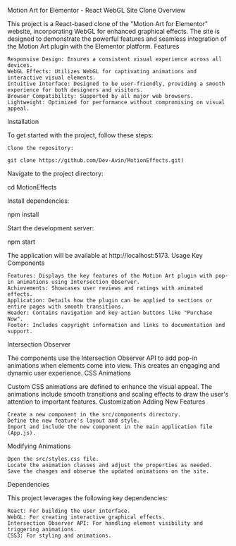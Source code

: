 Motion Art for Elementor - React WebGL Site Clone
Overview

This project is a React-based clone of the "Motion Art for Elementor" website, incorporating WebGL for enhanced graphical effects. The site is designed to demonstrate the powerful features and seamless integration of the Motion Art plugin with the Elementor platform.
Features

    Responsive Design: Ensures a consistent visual experience across all devices.
    WebGL Effects: Utilizes WebGL for captivating animations and interactive visual elements.
    Intuitive Interface: Designed to be user-friendly, providing a smooth experience for both designers and visitors.
    Browser Compatibility: Supported by all major web browsers.
    Lightweight: Optimized for performance without compromising on visual appeal.

Installation

To get started with the project, follow these steps:

    Clone the repository:

    git clone https://github.com/Dev-Avin/MotionEffects.git)

Navigate to the project directory:

cd MotionEffects

Install dependencies:

npm install

Start the development server:

npm start

The application will be available at http://localhost:5173.
Usage
Key Components

    Features: Displays the key features of the Motion Art plugin with pop-in animations using Intersection Observer.
    Achievements: Showcases user reviews and ratings with animated effects.
    Application: Details how the plugin can be applied to sections or entire pages with smooth transitions.
    Header: Contains navigation and key action buttons like "Purchase Now".
    Footer: Includes copyright information and links to documentation and support.

Intersection Observer

The components use the Intersection Observer API to add pop-in animations when elements come into view. This creates an engaging and dynamic user experience.
CSS Animations

Custom CSS animations are defined to enhance the visual appeal. The animations include smooth transitions and scaling effects to draw the user's attention to important features.
Customization
Adding New Features

    Create a new component in the src/components directory.
    Define the new feature's layout and style.
    Import and include the new component in the main application file (App.js).

Modifying Animations

    Open the src/styles.css file.
    Locate the animation classes and adjust the properties as needed.
    Save the changes and observe the updated animations on the site.

Dependencies

This project leverages the following key dependencies:

    React: For building the user interface.
    WebGL: For creating interactive graphical effects.
    Intersection Observer API: For handling element visibility and triggering animations.
    CSS3: For styling and animations.
